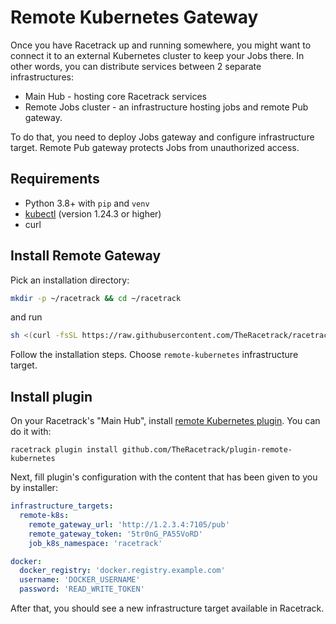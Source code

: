 # Remote Kubernetes Gateway
Once you have Racetrack up and running somewhere,
you might want to connect it to an external Kubernetes cluster to keep your Jobs there.
In other words, you can distribute services between 2 separate infrastructures:

- Main Hub - hosting core Racetrack services
- Remote Jobs cluster - an infrastructure hosting jobs and remote Pub gateway.

To do that, you need to deploy Jobs gateway and configure infrastructure target.
Remote Pub gateway protects Jobs from unauthorized access.

## Requirements

- Python 3.8+ with `pip` and `venv`
- [kubectl](https://kubernetes.io/docs/tasks/tools/) (version 1.24.3 or higher)
- curl

## Install Remote Gateway
Pick an installation directory:
```sh
mkdir -p ~/racetrack && cd ~/racetrack
```
and run
```sh
sh <(curl -fsSL https://raw.githubusercontent.com/TheRacetrack/racetrack/master/utils/standalone-wizard/runner.sh)
```
Follow the installation steps.
Choose `remote-kubernetes` infrastructure target.

## Install plugin

On your Racetrack's "Main Hub", install
[remote Kubernetes plugin](https://github.com/TheRacetrack/plugin-remote-kubernetes).
You can do it with:
```
racetrack plugin install github.com/TheRacetrack/plugin-remote-kubernetes
```

Next, fill plugin's configuration with the content that has been given to you by installer:
```yaml
infrastructure_targets:
  remote-k8s:
    remote_gateway_url: 'http://1.2.3.4:7105/pub'
    remote_gateway_token: '5tr0nG_PA55VoRD'
    job_k8s_namespace: 'racetrack'

docker:
  docker_registry: 'docker.registry.example.com'
  username: 'DOCKER_USERNAME'
  password: 'READ_WRITE_TOKEN'
```

After that, you should see a new infrastructure target available in Racetrack.
